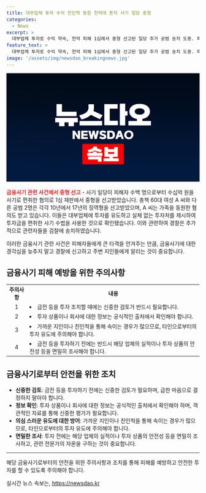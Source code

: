 ```yaml
---
title: 대부업체 투자 수익 친인척 동원 천억대 폰지 사기 일당 중형
categories:
  - News
excerpt: >
  대부업체 투자로 수익 약속, 천억 피해 1심에서 중형 선고된 일당 추가 공범 송치 도중. 피해자 603명에게 수익금 대신 천억 가로챈 폰지 사기. 2016년부터 6년간 거액 횡령 및 가족까지 동원. 투자금 수령 후 실체없는 투자처에 재투자하며 사기 수법 적용. 수사과정에서 추가 공범 18명 검찰 송치. 경찰, 관련 고소 사건 42건 연루 확인. (출처: KBS 뉴스)
feature_text: >
  대부업체 투자로 수익 약속, 천억 피해 1심에서 중형 선고된 일당 추가 공범 송치 도중. 피해자 603명에게 수익금 대신 천억 가로챈 폰지 사기. 2016년부터 6년간 거액 횡령 및 가족까지 동원. 투자금 수령 후 실체없는 투자처에 재투자하며 사기 수법 적용. 수사과정에서 추가 공범 18명 검찰 송치. 경찰, 관련 고소 사건 42건 연루 확인. (출처: KBS 뉴스)
image: '/assets/img/newsdao_breakingnews.jpg'
---
```


<p><img src="/assets/img/newsdao_breakingnews.jpg" alt="implanttips 속보" /></p>

<p><b><span style="color: #ee2323;">금융사기 관련 사건에서 중형 선고</span></b> - 사기 일당이 피해자 수백 명으로부터 수십억 원을 사기로 편취한 혐의로 1심 재판에서 중형을 선고받았습니다. 총책 60대 여성 A 씨와 다른 공범 2명은 각각 10년에서 17년의 징역형을 선고받았으며, A 씨는 가족을 동원한 혐의도 받고 있습니다. 이들은 대부업체에 투자를 유도하고 실체 없는 투자처를 제시하여 투자금을 편취한 사기 수법을 사용한 것으로 확인됐습니다. 이와 관련하여 경찰은 추가적으로 관련자들을 검찰에 송치하였습니다. </p>

<p>이러한 금융사기 관련 사건은 피해자들에게 큰 타격을 안겨주는 만큼, 금융사기에 대한 경각심을 늦추지 말고 경찰에 신고하고 주변 지인들에게 알리는 것이 중요합니다. </p>

<p data-ke-size="size16"></p>

<h2 data-ke-size="size26">금융사기 피해 예방을 위한 주의사항</h2>

<p data-ke-size="size16"></p>

<table>
  <tr>
    <td style="text-align: center; height: 17px;"><b>주의사항</b></td>
    <td style="text-align: center; height: 17px;"><b>내용</b></td>
  </tr>
  <tr>
    <td style="text-align: center;">1</td>
    <td><li>금전 등을 투자 조치할 때에는 신중한 검토가 반드시 필요합니다.</li></td>
  </tr>
  <tr>
    <td style="text-align: center;">2</td>
    <td><li>투자 상품이나 회사에 대한 정보는 공식적인 출처에서 확인해야 합니다.</li></td>
  </tr>
  <tr>
    <td style="text-align: center;">3</td>
    <td><li>가까운 지인이나 친인척을 통해 속이는 경우가 많으므로, 타인으로부터의 투자 유도에 주의해야 합니다.</li></td>
  </tr>
  <tr>
    <td style="text-align: center;">4</td>
    <td><li>금전 등을 투자하기 전에는 반드시 해당 업체의 실적이나 투자 상품의 안전성 등을 면밀히 조사해야 합니다.</li></td>
  </tr>
</table>

<p data-ke-size="size16"></p>

<h2 data-ke-size="size26">금융사기로부터 안전을 위한 조치</h2>

<p data-ke-size="size16"></p>

<ul>
  <li><b>신중한 검토</b>: 금전 등을 투자하기 전에는 신중한 검토가 필요하며, 급한 마음으로 결정하지 말아야 합니다.</li>
  <li><b>정보 확인</b>: 투자 상품이나 회사에 대한 정보는 공식적인 출처에서 확인해야 하며, 객관적인 자료를 통해 신중한 평가가 필요합니다.</li>
  <li><b>의심 스러운 유도에 대한 방어</b>: 가까운 지인이나 친인척을 통해 속이는 경우가 많으므로, 타인으로부터의 투자 유도에 주의해야 합니다.</li>
  <li><b>면밀한 조사</b>: 투자 전에는 해당 업체의 실적이나 투자 상품의 안전성 등을 면밀히 조사하고, 관련 전문가의 자문을 구하는 것이 중요합니다.</li>
</ul>

<p data-ke-size="size16"></p>

<hr>

<p data-ke-size="size16"></p>

<p>해당 금융사기로부터의 안전을 위한 주의사항과 조치를 통해 피해를 예방하고 안전한 투자를 할 수 있도록 주의해야 합니다.</p>
실시간 뉴스 속보는, <a href="https://newsdao.kr" rel="dofollow">https://newsdao.kr</a>


